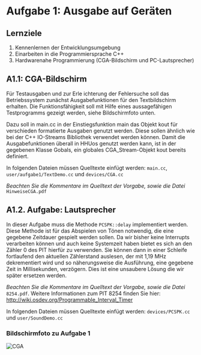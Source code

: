 # Aufgabe 1: Ausgabe auf Geräten

## Lernziele1. Kennenlernen der Entwicklungsumgebung
2. Einarbeiten in die Programmiersprache C++ 
3. Hardwarenahe Programmierung (CGA-Bildschirm und PC-Lautsprecher)## A1.1: CGA-BildschirmFür Testausgaben und zur Erle ichterung der Fehlersuche soll das Betriebssystem zunächst Ausgabefunktionen für den Textbildschirm erhalten. Die Funktionsfähigkeit soll mit Hilfe eines aussagefähigen Testprogramms gezeigt werden, siehe Bildschirmfoto unten.
Dazu soll in main.cc in der Einstiegsfunktion main das Objekt kout für verschieden formatierte Ausgaben genutzt werden. Diese sollen ähnlich wie bei der C++ IO-Streams Bibliothek verwendet werden können. Damit die Ausgabefunktionen überall in HHUos genutzt werden kann, ist in der gegebenen Klasse Gobals, ein globales CGA_Stream-Objekt kout bereits definiert.
In folgenden Dateien müssen Quelltexte einfügt werden:
`main.cc`, `user/aufgabe1/TextDemo.cc` und `devices/CGA.cc`

*Beachten Sie die Kommentare im Quelltext der Vorgabe, sowie die Datei* `HinweiseCGA.pdf`


## A1.2. Aufgabe: LautsprecherIn dieser Aufgabe muss die Methode `PCSPK::delay` implementiert werden. Diese Methode ist für das Abspielen von Tönen notwendig, die eine gegebene Zeitdauer gespielt werden sollen. Da wir bisher keine Interrupts verarbeiten können und auch keine Systemzeit haben bietet es sich an den Zähler 0 des PIT hierfür zu verwenden. Sie können dann in einer Schleife fortlaufend den aktuellen Zählerstand auslesen, der mit 1,19 MHz dekrementiert wird und so näherungsweise die Ausführung, eine gegebene Zeit in Millisekunden, verzögern. 
Dies ist eine unsaubere Lösung die wir später ersetzen werden.*Beachten Sie die Kommentare im Quelltext der Vorgabe, sowie die Datei* `8254.pdf`.
Weitere Informationen zum PIT 8254 finden Sie hier: http://wiki.osdev.org/Programmable_Interval_Timer

In folgenden Dateien müssen Quelltexte einfügt werden:
`devices/PCSPK.cc` und `user/SoundDemo.cc`

### Bildschirmfoto zu Aufgabe 1

![CGA](https://github.com/mschoett/hhuTOSc/blob/aufgabe-1/cga.jpg?raw=true)

